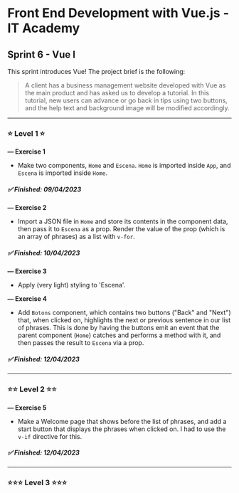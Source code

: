 # Front End Development with Vue.js - IT Academy

## **Sprint 6 - Vue I**

This sprint introduces Vue! The project brief is the following:

> A client has a business management website developed with Vue as the main product and has asked us to develop a tutorial. In this tutorial, new users can advance or go back in tips using two buttons, and the help text and background image will be modified accordingly.

---

### ⭐ **Level 1** ⭐

**— Exercise 1**

- Make two components, `Home` and `Escena`. `Home` is imported inside `App`, and `Escena` is imported inside `Home`.

##### ✅ Finished: 09/04/2023

**— Exercise 2**

- Import a JSON file in `Home` and store its contents in the component data, then pass it to `Escena` as a prop. Render the value of the prop (which is an array of phrases) as a list with `v-for`.

##### ✅ Finished: 10/04/2023

**— Exercise 3**

- Apply (very light) styling to 'Escena'.

**— Exercise 4**

- Add `Botons` component, which contains two buttons ("Back" and "Next") that, when clicked on, highlights the next or previous sentence in our list of phrases. This is done by having the buttons emit an event that the parent component (`Home`) catches and performs a method with it, and then passes the result to `Escena` via a prop.

##### ✅ Finished: 12/04/2023

---

### ⭐⭐ **Level 2** ⭐⭐

**— Exercise 5**

- Make a Welcome page that shows before the list of phrases, and add a start button that displays the phrases when clicked on. I had to use the `v-if` directive for this.

##### ✅ Finished: 12/04/2023

---

### ⭐⭐⭐ **Level 3** ⭐⭐⭐
